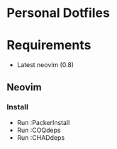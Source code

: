 # Personal Dotfiles

# Requirements
- Latest neovim (0.8)


## Neovim
### Install
- Run :PackerInstall
- Run :COQdeps
- Run :CHADdeps
